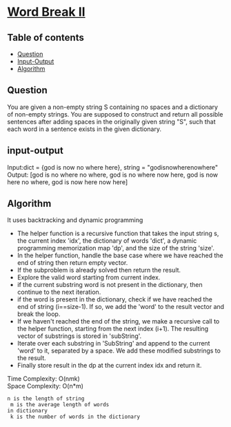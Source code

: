 # [Word Break II](https://www.codingninjas.com/studio/problems/word-break-ii_8230786?challengeSlug=striver-sde-challenge&leftPanelTab=0)

## Table of contents

- [Question](#question)
- [Input-Output](#input-output)
- [Algorithm](#algorithm)

## Question
You are given a non-empty string S containing no spaces and a dictionary of non-empty strings. You are supposed to construct and return all possible sentences after adding spaces in the originally given string "S", such that each word in a sentence exists in the given dictionary.

## input-output
Input:dict = {god is now no where here}, string = 
"godisnowherenowhere" </br>
Output: [god is no where no where, god is no where now here, god is now here no where, god is now here now here]

## Algorithm
It uses backtracking and dynamic programming
- The helper function is a recursive function that takes the input string s, the current index 'idx', the dictionary of words 'dict', a dynamic programming memorization map 'dp', and the size of the string 'size'.
- In the helper function, handle the base case where we have reached the end of string then return empty vector.
- If the subproblem is already solved then return the result.
- Explore the valid word starting from current index.
- if the current substring word is not present in the dictionary, then continue to the next iteration.
- if the word is present in the dictionary, check if we have reached the end of string (i==size-1). If so, we add the 'word' to the result vector and break the loop.
- If we haven't reached the end of the string, we make a recursive call to the helper function, starting from the next index (i+1). The resulting vector of substrings is stored in 'subString'.
- Iterate over each substring in 'SubString' and append to the current 'word' to it, separated by a space. We add these modified substrings to the result.
- Finally store result in the dp at the current index idx and return it.

Time Complexity: O(n*m*k) </br>
Space Complexity: O(n*m)

<code>n is the length of string</br>
m is the average length of words in dictionary</br>
k is the number of words in the dictionary</code>